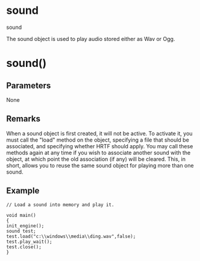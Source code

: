 # sound

sound

  


The sound object is used to play audio stored either as Wav or Ogg.

# sound()

## Parameters

None

## Remarks

When a sound object is first created, it will not be active. To activate it, you must call the "load" method on the object, specifying a file that should be associated, and specifying whether HRTF should apply. You may call these methods again at any time if you wish to associate another sound with the object, at which point the old association (if any) will be cleared. This, in short, allows you to reuse the same sound object for playing more than one sound.

## Example
    
    
    // Load a sound into memory and play it.
    
    void main()
    {
    init_engine();
    sound test;
    test.load("c:\\windows\\media\\ding.wav",false);
    test.play_wait();
    test.close();
    }
    
